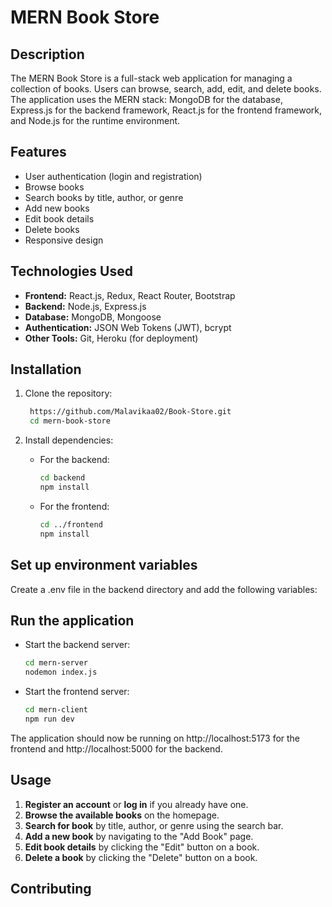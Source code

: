 # MERN Book Store
## Description
The MERN Book Store is a full-stack web application for managing a collection of books. Users can browse, search, add, edit, and delete books. The application uses the MERN stack: MongoDB for the database, Express.js for the backend framework, React.js for the frontend framework, and Node.js for the runtime environment.
## Features
+ User authentication (login and registration)
+ Browse books
+ Search books by title, author, or genre
+ Add new books
+ Edit book details
+ Delete books
+ Responsive design
## Technologies Used
+ **Frontend:** React.js, Redux, React Router, Bootstrap
+ **Backend:** Node.js, Express.js
+ **Database:** MongoDB, Mongoose
+ **Authentication:** JSON Web Tokens (JWT), bcrypt
+ **Other Tools:** Git, Heroku (for deployment)
## Installation
1. Clone the repository:
   ```sh
    https://github.com/Malavikaa02/Book-Store.git
    cd mern-book-store
2. Install dependencies:
   + For the backend:
     ```bash
     cd backend
     npm install
     ```

   + For the frontend:
     ```bash
     cd ../frontend
     npm install
     ```
## Set up environment variables
Create a .env file in the backend directory and add the following variables:
## Run the application
   + Start the backend server:
      ```bash
      cd mern-server
      nodemon index.js
      ```
   + Start the frontend server:
      ```bash
      cd mern-client
      npm run dev
      ```
The application should now be running on http://localhost:5173 for the frontend and http://localhost:5000 for the backend.
## Usage
1. **Register an account** or **log in** if you already have one.
2. **Browse the available books** on the homepage.
3. **Search for book** by title, author, or genre using the search bar.
4. **Add a new book** by navigating to the "Add Book" page.
5. **Edit book details** by clicking the "Edit" button on a book.
6. **Delete a book** by clicking the "Delete" button on a book.
## Contributing
